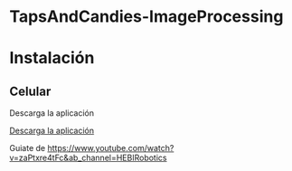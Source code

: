 # TapsAndCandies-ImageProcessing

# Instalación

## Celular

Descarga la aplicación

[Descarga la aplicación](https://play.google.com/store/apps/details?id=com.pas.webcam&hl=en)

Guiate de
https://www.youtube.com/watch?v=zaPtxre4tFc&ab_channel=HEBIRobotics
